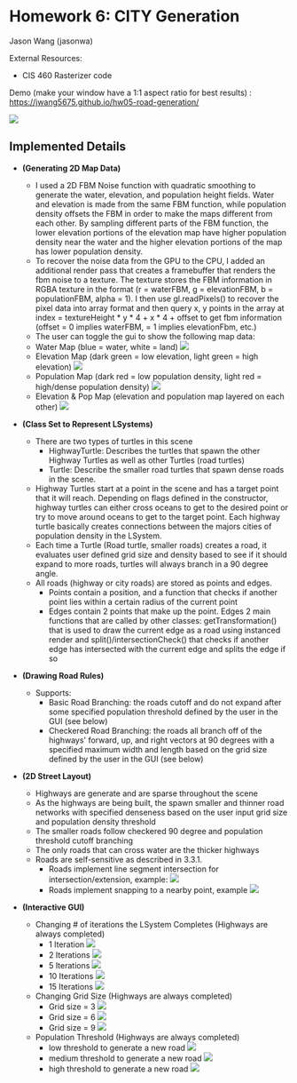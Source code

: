 # Homework 6: CITY Generation

Jason Wang (jasonwa)

External Resources: 
- CIS 460 Rasterizer code

Demo (make your window have a 1:1 aspect ratio for best results) : https://jwang5675.github.io/hw05-road-generation/

![](images/elepop.png)

## Implemented Details

- __(Generating 2D Map Data)__
  - I used a 2D FBM Noise function with quadratic smoothing to generate the water, elevation, and population height fields. Water and elevation is made from the same FBM function, while population density offsets the FBM in order to make the maps different from each other. By sampling different parts of the FBM function, the lower elevation portions of the elevation map have higher population density near the water and the higher elevation portions of the map has lower population density.
  - To recover the noise data from the GPU to the CPU, I added an additional render pass that creates a framebuffer that renders the fbm noise to a texture. The texture stores the FBM information in RGBA texture in the format (r = waterFBM, g = elevationFBM, b = populationFBM, alpha = 1). I then use gl.readPixels() to recover the pixel data into array format and then query x, y points in the array at index = textureHeight * y * 4 + x * 4 + offset to get fbm information (offset = 0 implies waterFBM, = 1 implies elevationFbm, etc.)
  -  The user can toggle the gui to show the following map data:
    - Water Map (blue = water, white = land)
    ![](images/water.png)
    - Elevation Map (dark green = low elevation, light green = high elevation)
    ![](images/height.png)
    - Population Map (dark red = low population density, light red = high/dense population density)
    ![](images/population.png)
    - Elevation & Pop Map (elevation and population map layered on each other)
    ![](images/elepop.png)

- __(Class Set to Represent LSystems)__
  - There are two types of turtles in this scene
    - HighwayTurtle: Describes the turtles that spawn the other Highway Turtles as well as other Turtles (road turtles)
    - Turtle: Describe the smaller road turtles that spawn dense roads in the scene.
  - Highway Turtles start at a point in the scene and has a target point that it will reach. Depending on flags defined in the constructor, highway turtles can either cross oceans to get to the desired point or try to move around oceans to get to the target point. Each highway turtle basically creates connections between the majors cities of population density in the LSystem. 
  - Each time a Turtle (Road turtle, smaller roads) creates a road, it evaluates user defined grid size and density based to see if it should expand to more roads, turtles will always branch in a 90 degree angle.
  - All roads (highway or city roads) are stored as points and edges.
    - Points contain a position, and a function that checks if another point lies within a certain radius of the current point
    - Edges contain 2 points that make up the point. Edges 2 main functions that are called by other classes: getTransformation() that is used to draw the current edge as a road using instanced render and split()/intersectionCheck() that checks if another edge has intersected with the current edge and splits the edge if so

- __(Drawing Road Rules)__
  - Supports:
    - Basic Road Branching: the roads cutoff and do not expand after some specified population threshold defined by the user in the GUI (see below)
    - Checkered Road Branching: the roads all branch off of the highways' forward, up, and right vectors at 90 degrees with a specified maximum width and length based on the grid size defined by the user in the GUI (see below)

- __(2D Street Layout)__
  - Highways are generate and are sparse throughout the scene
  - As the highways are being built, the spawn smaller and thinner road networks with specified denseness based on the user input grid size and population density threshold
  - The smaller roads follow checkered 90 degree and population threshold cutoff branching
  - The only roads that can cross water are the thicker highways
  - Roads are self-sensitive as described in 3.3.1.
    - Roads implement line segment intersection for intersection/extension, example: ![](images/intersect.png)
    - Roads implement snapping to a nearby point, example ![](images/pointsnap.png)

- __(Interactive GUI)__
  - Changing # of iterations the LSystem Completes (Highways are always completed)
    - 1 Iteration
    ![](images/1itr.png)
    - 2 Iterations
    ![](images/2itr.png)
    - 5 Iterations
    ![](images/5itr.png)
    - 10 Iterations
    ![](images/10itr.png)
    - 15 Iterations
    ![](images/elepop.png)
  - Changing Grid Size (Highways are always completed)
    - Grid size = 3
    ![](images/elepop.png)
    - Grid size = 6
    ![](images/grid6.png)
    - Grid size = 9
    ![](images/grid9.png)
  - Population Threshold (Highways are always completed)
    - low threshold to generate a new road
    ![](images/lowthresh.png)
    - medium threshold to generate a new road
    ![](images/elepop.png)
    - high threshold to generate a new road
    ![](images/highthresh.png)
